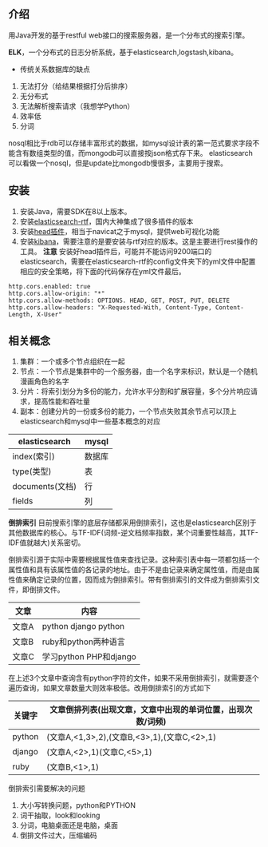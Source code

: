 ## 介绍
用Java开发的基于restful web接口的搜索服务器，是一个分布式的搜索引擎。

**ELK**，一个分布式的日志分析系统，基于elasticsearch,logstash,kibana。

* 传统关系数据库的缺点
1. 无法打分（给结果根据打分后排序）
2. 无分布式
3. 无法解析搜索请求（我想学Python）
4. 效率低
5. 分词

nosql相比于rdb可以存储丰富形式的数据，如mysql设计表的第一范式要求字段不能含有数组类型的值，而mongodb可以直接按json格式存下来。
elasticsearch可以看做一个nosql，但是update比mongodb慢很多，主要用于搜索。

## 安装
1. 安装Java，需要SDK在8以上版本。
2. 安装[elasticsearch-rtf](https://github.com/medcl/elasticsearch-rtf)，国内大神集成了很多插件的版本
3. 安装[head插件](https://github.com/mobz/elasticsearch-head)，相当于navicat之于mysql，提供web可视化功能
4. 安装[kibana](https://www.elastic.co/cn/downloads/kibana)，需要注意的是要安装与rtf对应的版本。这是主要进行rest操作的工具。
**注意** 安装好head插件后，可能并不能访问9200端口的elasticsearch，需要在elasticsearch-rtf的config文件夹下的yml文件中配置相应的安全策略，将下面的代码保存在yml文件最后。
```
http.cors.enabled: true
http.cors.allow-origin: "*"
http.cors.allow-methods: OPTIONS. HEAD, GET, POST, PUT, DELETE
http.cors.allow-headers: "X-Requested-With, Content-Type, Content-Length, X-User"
```
## 相关概念
1. 集群：一个或多个节点组织在一起
2. 节点：一个节点是集群中的一个服务器，由一个名字来标识，默认是一个随机漫画角色的名字
3. 分片：将索引划分为多份的能力，允许水平分割和扩展容量，多个分片响应请求，提高性能和吞吐量
4. 副本：创建分片的一份或多份的能力，一个节点失败其余节点可以顶上
elasticsearch和mysql中一些基本概念的对应

elasticsearch|mysql
-|-
index(索引)|数据库
type(类型)|表
documents(文档)|行
fields|列

**倒排索引**
目前搜索引擎的底层存储都采用倒排索引，这也是elasticsearch区别于其他数据库的核心。与TF-IDF(词频-逆文档频率指数，某个词重要性越高，其TF-IDF值就越大)关系密切。

倒排索引源于实际中需要根据属性值来查找记录。这种索引表中每一项都包括一个属性值和具有该属性值的各记录的地址。由于不是由记录来确定属性值，而是由属性值来确定记录的位置，因而成为倒排索引。带有倒排索引的文件成为倒排索引文件，即倒排文件。

文章|内容
-|-
文章A|python django python
文章B|ruby和python两种语言
文章C|学习python PHP和django

在上述3个文章中查询含有python字符的文件，如果不采用倒排索引，就需要逐个遍历查询，如果文章数量大则效率极低。改用倒排索引的方式如下

关键字|文章倒排列表(出现文章，文章中出现的单词位置，出现次数/词频)
-|-
python|(文章A,<1,3>,2),(文章B,<3>,1),(文章C,<2>,1)
django|(文章A,<2>,1)(文章C,<5>,1)
ruby|(文章B,<1>,1)

倒排索引需要解决的问题
1. 大小写转换问题，python和PYTHON
2. 词干抽取，look和looking
3. 分词，电脑桌面还是电脑，桌面
4. 倒排文件过大，压缩编码
